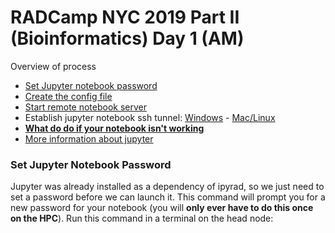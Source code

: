 # RADCamp NYC 2019 Part II (Bioinformatics) Day 1 (AM)

Overview of process
* [Set Jupyter notebook password](#set-jupyter-notebook-password)
* [Create the config file](#set-default-configuration-behavior)
* [Start remote notebook server](#run-notebook-server)
* Establish jupyter notebook ssh tunnel: [Windows](#windows-ssh-tunnel-configuration) - [Mac/Linux](#mac-ssh-tunnel-configuration)
* **[What do do if your notebook isn't working](#what-to-do-if-the-notebook-is-not-working)**
* [More information about jupyter](#useful-jupyter-tricks/ideas)

### Set Jupyter Notebook Password
Jupyter was already installed as a dependency of ipyrad, so we just
need to set a password before we can launch it. This command will
prompt you for a new password for your notebook (you will **only ever 
have to do this once on the HPC**). Run this command in a terminal on
the head node:
